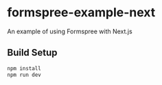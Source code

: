 # formspree-example-next

An example of using Formspree with Next.js

## Build Setup

```bash
npm install
npm run dev
```

